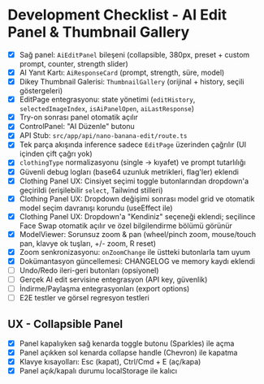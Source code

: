 # Development Checklist - AI Edit Panel & Thumbnail Gallery

- [x] Sağ panel: `AiEditPanel` bileşeni (collapsible, 380px, preset + custom prompt, counter, strength slider)
- [x] AI Yanıt Kartı: `AiResponseCard` (prompt, strength, süre, model)
- [x] Dikey Thumbnail Galerisi: `ThumbnailGallery` (orijinal + history, seçili göstergeleri)
- [x] EditPage entegrasyonu: state yönetimi (`editHistory`, `selectedImageIndex`, `isAiPanelOpen`, `aiLastResponse`)
- [x] Try-on sonrası panel otomatik açılır
- [x] ControlPanel: "AI Düzenle" butonu
- [x] API Stub: `src/app/api/nano-banana-edit/route.ts`
- [x] Tek parça akışında inference sadece `EditPage` üzerinden çağrılır (UI içinden çift çağrı yok)
- [x] `clothingType` normalizasyonu (single → kıyafet) ve prompt tutarlılığı
- [x] Güvenli debug logları (base64 uzunluk metrikleri, flag'ler) eklendi
- [x] Clothing Panel UX: Cinsiyet seçimi toggle butonlarından dropdown'a geçirildi (erişilebilir `select`, Tailwind stilleri)
- [x] Clothing Panel UX: Dropdown değişimi sonrası model grid ve otomatik model seçim davranışı korundu (useEffect ile)
- [x] Clothing Panel UX: Dropdown'a "Kendiniz" seçeneği eklendi; seçilince Face Swap otomatik açılır ve özel bilgilendirme bölümü görünür
- [x] ModelViewer: Sorunsuz zoom & pan (wheel/pinch zoom, mouse/touch pan, klavye ok tuşları, +/- zoom, R reset)
- [x] Zoom senkronizasyonu: `onZoomChange` ile üstteki butonlarla tam uyum
- [x] Dokümantasyon güncellemesi: CHANGELOG ve memory kaydı eklendi
- [ ] Undo/Redo ileri-geri butonları (opsiyonel)
- [ ] Gerçek AI edit servisine entegrasyon (API key, güvenlik)
- [ ] İndirme/Paylaşma entegrasyonları (export options)
- [ ] E2E testler ve görsel regresyon testleri

## UX - Collapsible Panel

- [x] Panel kapalıyken sağ kenarda toggle butonu (Sparkles) ile açma
- [x] Panel açıkken sol kenarda collapse handle (Chevron) ile kapatma
- [x] Klavye kısayolları: Esc (kapat), Ctrl/Cmd + E (aç/kapa)
- [x] Panel açık/kapalı durumu localStorage ile kalıcı
